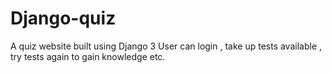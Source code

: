 # Django-quiz
A quiz website built using Django 3
User can login , take up tests available , try tests again to gain knowledge etc.
